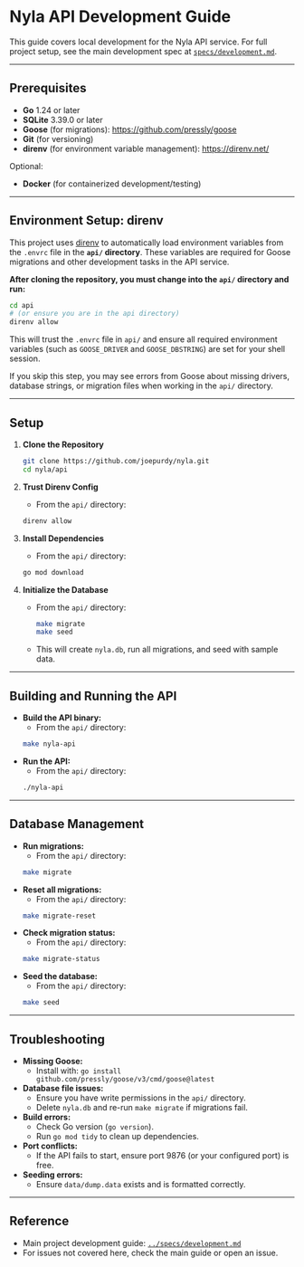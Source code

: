 # Nyla API Development Guide

This guide covers local development for the Nyla API service. For full project setup, see the main development spec at [`specs/development.md`](../specs/development.md).

---

## Prerequisites
- **Go** 1.24 or later
- **SQLite** 3.39.0 or later
- **Goose** (for migrations): https://github.com/pressly/goose
- **Git** (for versioning)
- **direnv** (for environment variable management): https://direnv.net/

Optional:
- **Docker** (for containerized development/testing)

---

## Environment Setup: direnv

This project uses [direnv](https://direnv.net/) to automatically load environment variables from the `.envrc` file in the **`api/` directory**. These variables are required for Goose migrations and other development tasks in the API service.

**After cloning the repository, you must change into the `api/` directory and run:**
```bash
cd api
# (or ensure you are in the api directory)
direnv allow
```
This will trust the `.envrc` file in `api/` and ensure all required environment variables (such as `GOOSE_DRIVER` and `GOOSE_DBSTRING`) are set for your shell session.

If you skip this step, you may see errors from Goose about missing drivers, database strings, or migration files when working in the `api/` directory.

---

## Setup

1. **Clone the Repository**
   ```bash
   git clone https://github.com/joepurdy/nyla.git
   cd nyla/api
   ```

2. **Trust Direnv Config**
   - From the `api/` directory:
   ```bash
   direnv allow
   ```

2. **Install Dependencies**
   - From the `api/` directory:
   ```bash
   go mod download
   ```

3. **Initialize the Database**
   - From the `api/` directory:
     ```bash
     make migrate
     make seed
     ```
   - This will create `nyla.db`, run all migrations, and seed with sample data.

---

## Building and Running the API

- **Build the API binary:**
  - From the `api/` directory:
  ```bash
  make nyla-api
  ```
- **Run the API:**
  - From the `api/` directory:
  ```bash
  ./nyla-api
  ```

---

## Database Management

- **Run migrations:**
  - From the `api/` directory:
  ```bash
  make migrate
  ```
- **Reset all migrations:**
  - From the `api/` directory:
  ```bash
  make migrate-reset
  ```
- **Check migration status:**
  - From the `api/` directory:
  ```bash
  make migrate-status
  ```
- **Seed the database:**
  - From the `api/` directory:
  ```bash
  make seed
  ```

---

## Troubleshooting

- **Missing Goose:**
  - Install with: `go install github.com/pressly/goose/v3/cmd/goose@latest`
- **Database file issues:**
  - Ensure you have write permissions in the `api/` directory.
  - Delete `nyla.db` and re-run `make migrate` if migrations fail.
- **Build errors:**
  - Check Go version (`go version`).
  - Run `go mod tidy` to clean up dependencies.
- **Port conflicts:**
  - If the API fails to start, ensure port 9876 (or your configured port) is free.
- **Seeding errors:**
  - Ensure `data/dump.data` exists and is formatted correctly.

---

## Reference
- Main project development guide: [`../specs/development.md`](../specs/development.md)
- For issues not covered here, check the main guide or open an issue. 